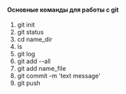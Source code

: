 #### Основные команды для работы с git


1. git init
2. git status
3. cd name_dir
4. ls
5. git log
6. git add --all
7. git add name_file
8. git commit -m 'text message'
9. git push